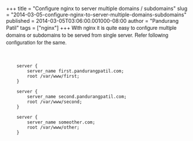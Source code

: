 +++
title = "Configure nginx to server multiple domains / subdomains"
slug = "2014-03-05-configure-nginx-to-server-multiple-domains-subdomains"
published = 2014-03-05T03:06:00.001000-08:00
author = "Pandurang Patil"
tags = ["nginx"]
+++
<span
style="font-family: Helvetica Neue, Arial, Helvetica, sans-serif;">With
nginx it is quite easy to configure multiple domains or subdomains to be
served from single server. Refer following configuration for the
same.</span>  

<span
style="font-family: Helvetica Neue, Arial, Helvetica, sans-serif;">  
</span>

        server {
            server_name first.pandurangpatil.com;
            root /var/www/first;
        }

        server {
            server_name second.pandurangpatil.com;
            root /var/www/second;
        }

        server {
            server_name someother.com;
            root /var/www/other;
        }

<span
style="font-family: Helvetica Neue, Arial, Helvetica, sans-serif;">  
</span>

<span
style="font-family: Helvetica Neue, Arial, Helvetica, sans-serif;">  
</span>

<span
style="font-family: Helvetica Neue, Arial, Helvetica, sans-serif;">  
</span>
